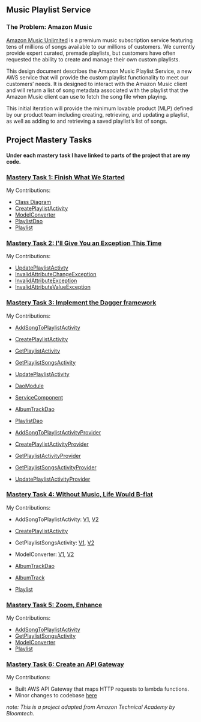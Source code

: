 ## Music Playlist Service

### The Problem: Amazon Music

[Amazon Music Unlimited](https://www.amazon.com/b?ie=UTF8&node=15730321011)
is a premium music subscription service featuring tens of millions of songs
available to our millions of customers. We currently provide expert curated,
premade playlists, but customers have often requested the ability to create
and manage their own custom playlists.

This design document describes the Amazon Music Playlist Service, a new
AWS service that will provide the custom playlist functionality
to meet our customers’ needs. It is designed to interact with the Amazon
Music client and will return a list of song metadata associated with the
playlist that the Amazon Music client can use to fetch the song file when
playing.

This initial iteration will provide the minimum lovable product (MLP) defined
by our product team including creating, retrieving, and updating a playlist,
as well as adding to and retrieving a saved playlist’s list of songs.

## Project Mastery Tasks

#### Under each mastery task I have linked to parts of the project that are my code.  
### [Mastery Task 1: Finish What We Started](tasks/project-mastery-tasks/MasteryTask01.md)

My Contributions:
- [Class Diagram](src/resources/mastery-task1-music-playlist-CD.puml)
- [CreatePlaylistActivity](https://github.com/danielclark00/MusicPlaylistService/commit/7169ca2d7b7acee740a73d3ff977480c12b67000#diff-a7937bf4c20dcfcbbc187a2dcdf946b229e8f2e7e3534b3ea2ac514cef092115)
- [ModelConverter](https://github.com/danielclark00/MusicPlaylistService/commit/7169ca2d7b7acee740a73d3ff977480c12b67000#diff-4169855891e5fb77c2260a0d0e9930b682f7b333b9f3dc71dbe284fe4b72c42d)
- [PlaylistDao](https://github.com/danielclark00/MusicPlaylistService/commit/7169ca2d7b7acee740a73d3ff977480c12b67000#diff-1c5d4eb763cfc93c0a7bdb156ecfec18e7b78d32d4f81d4eba77b857e56c6cad)
- [Playlist](https://github.com/danielclark00/MusicPlaylistService/commit/7169ca2d7b7acee740a73d3ff977480c12b67000#diff-413ee09180108ae1dae00e691dec611c13b7e0c04d84a9be558175b2578ff2e8)

### [Mastery Task 2: I'll Give You an Exception This Time](tasks/project-mastery-tasks/MasteryTask02.md)

My Contributions:
- [UpdatePlaylistActivty](https://github.com/danielclark00/MusicPlaylistService/commit/c22b610161ab8037c8f111d681390736a6674282#diff-fb3168254ba1ac2f8abc4f5d9721d58d994ec24a87d420220a9ebd3f6b68ba82)
- [InvalidAttributeChangeException](https://github.com/danielclark00/MusicPlaylistService/commit/c22b610161ab8037c8f111d681390736a6674282#diff-fa784c95b3530ad5f0fa1e811978b52d095b91bf152ee7437891447f3b556cb9)
- [InvalidAttributeException](https://github.com/danielclark00/MusicPlaylistService/commit/c22b610161ab8037c8f111d681390736a6674282#diff-8f4609d714dc79de9940b94658e5adc9f57a7acff0b921904e2bbc8c32effcb0)
- [InvalidAttributeValueException](https://github.com/danielclark00/MusicPlaylistService/commit/c22b610161ab8037c8f111d681390736a6674282#diff-2ac9370008753a924692595822a7379e899cbd548c546db491db2469ccbb1608)

### [Mastery Task 3: Implement the Dagger framework](tasks/project-mastery-tasks/MasteryTask03.md)

My Contributions:
- [AddSongToPlaylistActivity](https://github.com/danielclark00/MusicPlaylistService/commit/5cd74a17101e7a37ddfc9b9995f606bdd4d27c9e#diff-66b360d37c60653172eca2824941919519a27587b974b9fe3461d25694afbac1)
- [CreatePlaylistActivity](https://github.com/danielclark00/MusicPlaylistService/commit/5cd74a17101e7a37ddfc9b9995f606bdd4d27c9e#diff-a7937bf4c20dcfcbbc187a2dcdf946b229e8f2e7e3534b3ea2ac514cef092115)
- [GetPlaylistActivity](https://github.com/danielclark00/MusicPlaylistService/commit/5cd74a17101e7a37ddfc9b9995f606bdd4d27c9e#diff-e7c74fb8006ff5c947b64eb0d612429f634ca5372d2a55cb59596627738b94e7)
- [GetPlaylistSongsActivity](https://github.com/danielclark00/MusicPlaylistService/commit/5cd74a17101e7a37ddfc9b9995f606bdd4d27c9e#diff-a7637afd7182599ed5a2fe581d40ad78e04c4a0e1738acf5160a3842384f285e)
- [UpdatePlaylistActivity](https://github.com/danielclark00/MusicPlaylistService/commit/5cd74a17101e7a37ddfc9b9995f606bdd4d27c9e#diff-fb3168254ba1ac2f8abc4f5d9721d58d994ec24a87d420220a9ebd3f6b68ba82)

- [DaoModule](https://github.com/danielclark00/MusicPlaylistService/commit/5cd74a17101e7a37ddfc9b9995f606bdd4d27c9e#diff-c616e433bbd0f3863899faffa50db0256992d87850a2213adf41b4330c98eb96)
- [ServiceComponent](https://github.com/danielclark00/MusicPlaylistService/commit/5cd74a17101e7a37ddfc9b9995f606bdd4d27c9e#diff-3aae4a73cd29f5675986157714db554a378724ea4df37bc70b836d90b864fd36)

- [AlbumTrackDao](https://github.com/danielclark00/MusicPlaylistService/commit/5cd74a17101e7a37ddfc9b9995f606bdd4d27c9e#diff-fe3a3d5bb57e6346a0b336a4419cc21ed07346743b0145a769181ee899b2d049)
- [PlaylistDao](https://github.com/danielclark00/MusicPlaylistService/commit/5cd74a17101e7a37ddfc9b9995f606bdd4d27c9e#diff-1c5d4eb763cfc93c0a7bdb156ecfec18e7b78d32d4f81d4eba77b857e56c6cad)

- [AddSongToPlaylistActivityProvider](https://github.com/danielclark00/MusicPlaylistService/commit/5cd74a17101e7a37ddfc9b9995f606bdd4d27c9e#diff-ba66a93262f8f97691bda8047775ac5efbb7fad958006a796766cb3cee1aefeb)
- [CreatePlaylistActivityProvider](https://github.com/danielclark00/MusicPlaylistService/commit/5cd74a17101e7a37ddfc9b9995f606bdd4d27c9e#diff-98bc513d06e7b453c62f705679256ca832e457121e8b8406bb6f604d3c3b17b3)
- [GetPlaylistActivityProvider](https://github.com/danielclark00/MusicPlaylistService/commit/5cd74a17101e7a37ddfc9b9995f606bdd4d27c9e#diff-fc10e56e74f5ef224c36256946d58a5b4863f4afe809af8c8375a169501c0339)
- [GetPlaylistSongsActivityProvider](https://github.com/danielclark00/MusicPlaylistService/commit/5cd74a17101e7a37ddfc9b9995f606bdd4d27c9e#diff-3a63b62a02a6ae3cb08487245db36425e23073c2eceba600d79ce128c0035563)
- [UpdatePlaylistActivityProvider](https://github.com/danielclark00/MusicPlaylistService/commit/5cd74a17101e7a37ddfc9b9995f606bdd4d27c9e#diff-8ef03ce0f23ef37e3d73eecebe1beaaa18ed707964e6494cee3f7b87a916795f)

### [Mastery Task 4: Without Music, Life Would B-flat](tasks/project-mastery-tasks/MasteryTask04.md)

My Contributions:
- AddSongToPlaylistActivity: [V1](https://github.com/danielclark00/MusicPlaylistService/commit/56346db86453ee5089b50df7208470cf6422297b#diff-66b360d37c60653172eca2824941919519a27587b974b9fe3461d25694afbac1), [V2](https://github.com/danielclark00/MusicPlaylistService/commit/444e35fc2b74ba21d2bef381f26059d3ab8adc7b#diff-66b360d37c60653172eca2824941919519a27587b974b9fe3461d25694afbac1)
- [CreatePlaylistActivity](https://github.com/danielclark00/MusicPlaylistService/commit/56346db86453ee5089b50df7208470cf6422297b#diff-a7937bf4c20dcfcbbc187a2dcdf946b229e8f2e7e3534b3ea2ac514cef092115)
- GetPlaylistSongsActivity: [V1](https://github.com/danielclark00/MusicPlaylistService/commit/56346db86453ee5089b50df7208470cf6422297b#diff-a7637afd7182599ed5a2fe581d40ad78e04c4a0e1738acf5160a3842384f285e), [V2](https://github.com/danielclark00/MusicPlaylistService/commit/444e35fc2b74ba21d2bef381f26059d3ab8adc7b#diff-a7637afd7182599ed5a2fe581d40ad78e04c4a0e1738acf5160a3842384f285e)

- ModelConverter: [V1](https://github.com/danielclark00/MusicPlaylistService/commit/56346db86453ee5089b50df7208470cf6422297b#diff-4169855891e5fb77c2260a0d0e9930b682f7b333b9f3dc71dbe284fe4b72c42d), [V2](https://github.com/danielclark00/MusicPlaylistService/commit/444e35fc2b74ba21d2bef381f26059d3ab8adc7b#diff-4169855891e5fb77c2260a0d0e9930b682f7b333b9f3dc71dbe284fe4b72c42d)

- [AlbumTrackDao](https://github.com/danielclark00/MusicPlaylistService/commit/56346db86453ee5089b50df7208470cf6422297b#diff-fe3a3d5bb57e6346a0b336a4419cc21ed07346743b0145a769181ee899b2d049)

- [AlbumTrack](https://github.com/danielclark00/MusicPlaylistService/commit/56346db86453ee5089b50df7208470cf6422297b#diff-8a1da4c6a4aa14903edfea8fc9e0555e824299cfedc7e3b4a43b9a0e3ac3f361)
- [Playlist](https://github.com/danielclark00/MusicPlaylistService/commit/56346db86453ee5089b50df7208470cf6422297b#diff-413ee09180108ae1dae00e691dec611c13b7e0c04d84a9be558175b2578ff2e8)

### [Mastery Task 5: Zoom, Enhance](tasks/project-mastery-tasks/MasteryTask05.md)

My Contributions:
- [AddSongToPlaylistActivity](https://github.com/danielclark00/MusicPlaylistService/commit/846a08d9078737f4bf044ce67b4053d46a60691a#diff-66b360d37c60653172eca2824941919519a27587b974b9fe3461d25694afbac1)
- [GetPlaylistSongsActivity](https://github.com/danielclark00/MusicPlaylistService/commit/846a08d9078737f4bf044ce67b4053d46a60691a#diff-a7637afd7182599ed5a2fe581d40ad78e04c4a0e1738acf5160a3842384f285e)
- [ModelConverter](https://github.com/danielclark00/MusicPlaylistService/commit/846a08d9078737f4bf044ce67b4053d46a60691a#diff-4169855891e5fb77c2260a0d0e9930b682f7b333b9f3dc71dbe284fe4b72c42d)
- [Playlist](https://github.com/danielclark00/MusicPlaylistService/commit/846a08d9078737f4bf044ce67b4053d46a60691a#diff-413ee09180108ae1dae00e691dec611c13b7e0c04d84a9be558175b2578ff2e8)

### [Mastery Task 6: Create an API Gateway](tasks/project-mastery-tasks/MasteryTask06.md)

My Contributions:
- Built AWS API Gateway that maps HTTP requests to lambda functions.
- Minor changes to codebase [here](https://github.com/danielclark00/MusicPlaylistService/commit/d7bf7e946a350ff97bbfd9c18ee6d13748e96025)

*note: This is a project adapted from Amazon Technical Academy by Bloomtech.*
